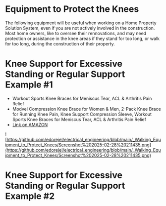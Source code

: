 # Equipment to Protect the Knees

The following equipment will be useful when working on a Home Property Solution System, even if you are not actively involved in the construction. Most home owners, like to oversee their rennovations, and may need protection or assistance in the knee areas if they stand for too long, or walk for too long, during the construction of their property.

# Knee Support for Excessive Standing or Regular Support Example #1
- Workout Sports Knee Braces for Meniscus Tear, ACL & Arthritis Pain Relief 
- Modvel Compression Knee Brace for Women & Men, 2-Pack Knee Brace for Running Knee Pain, Knee Support Compression Sleeve, Workout Sports Knee Braces for Meniscus Tear, ACL & Arthritis Pain Relief
- [Link on AMAZON](https://www.amazon.com/knee-braces-pain-joint-sleeves/dp/B08JGP1WYM/ref=pd_rhf_dp_s_pd_crcbs_d_sccl_2_3/146-2280734-8085761?pd_rd_w=kMkiF&content-id=amzn1.sym.31346ea4-6dbc-4ac4-b4f3-cbf5f8cab4b9&pf_rd_p=31346ea4-6dbc-4ac4-b4f3-cbf5f8cab4b9&pf_rd_r=09Z5JTP55ZXTP8TJ0E04&pd_rd_wg=Gn54P&pd_rd_r=73d26177-c855-488a-bb5f-f3a9dbeabe55&pd_rd_i=B08JGP1WYM&th=1)

![https://github.com/edorejel/electrical_engineering/blob/main/_Walking_Equipment_to_Protect_Knees/Screenshot%202025-02-28%20211435.png](https://github.com/edorejel/electrical_engineering/blob/main/_Walking_Equipment_to_Protect_Knees/Screenshot%202025-02-28%20211435.png)


# Knee Support for Excessive Standing or Regular Support Example #2


